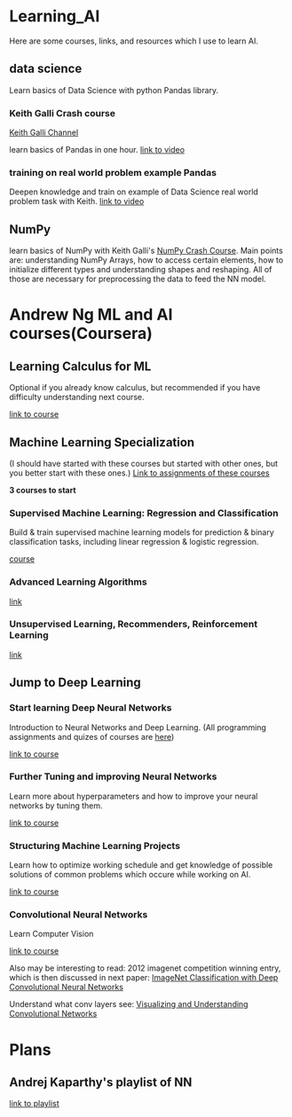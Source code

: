 # Learning_AI
Here are some courses, links, and resources which I use to learn AI.

## data science 
Learn basics of Data Science with python Pandas library.

### Keith Galli Crash course 
[Keith Galli Channel](https://www.youtube.com/@KeithGalli/videos)

learn basics of Pandas in one hour. [link to video](https://www.youtube.com/watch?v=vmEHCJofslg&t=1s)

### training on real world problem example Pandas
Deepen knowledge and train on example of Data Science real world problem task with Keith.
[link to video](https://youtu.be/eMOA1pPVUc4?si=znXn1Wj0XJTnTpnb)

## NumPy 
learn basics of NumPy with Keith Galli's [NumPy Crash Course](https://youtu.be/GB9ByFAIAH4?si=JgOXobbQULbv3WlG).
Main points are: understanding NumPy Arrays, how to access certain elements, how to initialize different types and understanding shapes and reshaping.
All of those are necessary for preprocessing the data to feed the NN model.

# Andrew Ng ML and AI courses(Coursera)

## Learning Calculus for ML
Optional if you already know calculus, but recommended if you have difficulty understanding next course.

[link to course](https://www.coursera.org/learn/machine-learning-calculus)


## Machine Learning Specialization 
(I should have started with these courses but started with other ones, but you better start with these ones.)
[Link to assignments of these courses](https://github.com/dibgerge/ml-coursera-python-assignments) 

**3 courses to start**
### Supervised Machine Learning: Regression and Classification
Build & train supervised machine learning models for prediction & binary classification tasks, including linear regression & logistic regression.

[course](https://www.coursera.org/learn/machine-learning)

### Advanced Learning Algorithms
[link](https://www.coursera.org/learn/advanced-learning-algorithms?specialization=machine-learning-introduction)

### Unsupervised Learning, Recommenders, Reinforcement Learning
[link](https://www.coursera.org/learn/unsupervised-learning-recommenders-reinforcement-learning?specialization=machine-learning-introduction)

## Jump to Deep Learning

### Start learning Deep Neural Networks
Introduction to Neural Networks and Deep Learning. (All programming assignments and quizes of courses are [here](https://github.com/amanchadha/coursera-deep-learning-specialization))

[link to course](https://www.coursera.org/learn/neural-networks-deep-learning)

### Further Tuning and improving Neural Networks
Learn more about hyperparameters and how to improve your neural networks by tuning them.

[link to course](https://www.coursera.org/learn/deep-neural-network)

### Structuring Machine Learning Projects
Learn how to optimize working schedule and get knowledge of possible solutions of common problems which occure while working on AI.

[link to course](https://www.coursera.org/learn/machine-learning-projects/)

### Convolutional Neural Networks
Learn Computer Vision

[link to course](https://www.coursera.org/learn/convolutional-neural-networks)

Also may be interesting to read:
2012 imagenet competition winning entry, which is then discussed in next paper: [ImageNet Classification with Deep Convolutional Neural Networks](https://proceedings.neurips.cc/paper_files/paper/2012/file/c399862d3b9d6b76c8436e924a68c45b-Paper.pdf)

Understand what conv layers see: 
[Visualizing and Understanding Convolutional Networks](https://cs.nyu.edu/~fergus/papers/zeilerECCV2014.pdf)

# Plans 

## Andrej Kaparthy's playlist of NN
[link to playlist](https://youtube.com/playlist?list=PLAqhIrjkxbuWI23v9cThsA9GvCAUhRvKZ&si=ZGIGRLqeUvODXMlF)

